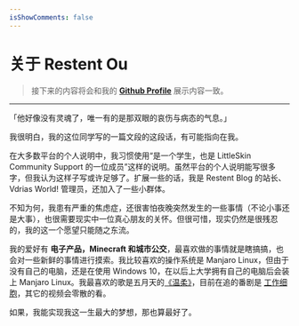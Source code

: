 ```yaml
---
isShowComments: false
---
```


# 关于 Restent Ou

> 接下来的内容将会和我的 [**Github Profile**](https://github.com/Restent) 展示内容一致。

***

「他好像没有灵魂了，唯一有的是那双眼的哀伤与病态的气息。」

我很明白，我的这位同学写的一篇文段的这段话，有可能指向在我。

在大多数平台的个人说明中，我习惯使用“是一个学生，也是 LittleSkin Community Support 的一位成员”这样的说明。虽然平台的个人说明能写很多字，但我认为这样子写或许足够了。扩展一些的话，我是 Restent Blog 的站长、Vdrias World! 管理员，还加入了一些小群体。

不知为何，我患有严重的焦虑症，还很害怕夜晚突然发生的一些事情（不论小事还是大事），也很需要现实中一位真心朋友的关怀。但很可惜，现实仍然是很残忍的，我的这一个愿望只能随之东流。

我的爱好有 **电子产品，Minecraft 和城市公交**，最喜欢做的事情就是瞎搞搞，也会对一些新鲜的事情进行摸索。我比较喜欢的操作系统是 Manjaro Linux，但由于没有自己的电脑，还是在使用 Windows 10，在以后上大学拥有自己的电脑后会装上 Manjaro Linux。我最喜欢的歌是五月天的[《温柔》](https://y.qq.com/n/yqq/song/000qzndv3RJUjM.html)，目前在追的番剧是 [工作细胞](https://www.bilibili.com/bangumi/play/ep373878?from=search&seid=6443667960431358361)，其它的视频会零散的看。

如果，我能实现我这一生最大的梦想，那也算最好了。